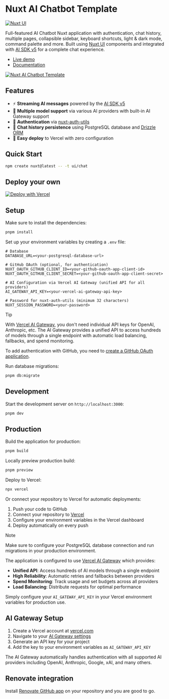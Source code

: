 # Nuxt AI Chatbot Template

[![Nuxt UI](https://img.shields.io/badge/Made%20with-Nuxt%20UI-00DC82?logo=nuxt&labelColor=020420)](https://ui.nuxt.com)

Full-featured AI Chatbot Nuxt application with authentication, chat history, multiple pages, collapsible sidebar, keyboard shortcuts, light & dark mode, command palette and more. Built using [Nuxt UI](https://ui.nuxt.com) components and integrated with [AI SDK v5](https://sdk.vercel.ai) for a complete chat experience.

- [Live demo](https://chat-template.nuxt.dev/)
- [Documentation](https://ui.nuxt.com/docs/getting-started/installation/nuxt)

<a href="https://chat-template.nuxt.dev/" target="_blank">
  <picture>
    <source media="(prefers-color-scheme: dark)" srcset="https://ui.nuxt.com/assets/templates/nuxt/chat-dark.png">
    <source media="(prefers-color-scheme: light)" srcset="https://ui.nuxt.com/assets/templates/nuxt/chat-light.png">
    <img alt="Nuxt AI Chatbot Template" src="https://ui.nuxt.com/assets/templates/nuxt/chat-light.png">
  </picture>
</a>

## Features

- ⚡️ **Streaming AI messages** powered by the [AI SDK v5](https://sdk.vercel.ai)
- 🤖 **Multiple model support** via various AI providers with built-in AI Gateway support
- 🔐 **Authentication** via [nuxt-auth-utils](https://github.com/atinux/nuxt-auth-utils)
- 💾 **Chat history persistence** using PostgreSQL database and [Drizzle ORM](https://orm.drizzle.team)
- 🚀 **Easy deploy** to Vercel with zero configuration

## Quick Start

```bash
npm create nuxt@latest -- -t ui/chat
```

## Deploy your own

[![Deploy with Vercel](https://vercel.com/button)](https://vercel.com/new/clone?repository-name=chat&repository-url=https%3A%2F%2Fgithub.com%2Fnuxt-ui-templates%2Fchat&env=NUXT_SESSION_PASSWORD,NUXT_OAUTH_GITHUB_CLIENT_ID,NUXT_OAUTH_GITHUB_CLIENT_SECRET&products=%5B%7B%22type%22%3A%22integration%22%2C%22group%22%3A%22postgres%22%7D%5D&demo-image=https%3A%2F%2Fui.nuxt.com%2Fassets%2Ftemplates%2Fnuxt%2Fchat-dark.png&demo-url=https%3A%2F%2Fchat-template.nuxt.dev%2F&demo-title=Nuxt%20Chat%20Template&demo-description=An%20AI%20chatbot%20template%20to%20build%20your%20own%20chatbot%20powered%20by%20Nuxt%20MDC%20and%20Vercel%20AI%20SDK.)

## Setup

Make sure to install the dependencies:

```bash
pnpm install
```

Set up your environment variables by creating a `.env` file:

```env
# Database
DATABASE_URL=<your-postgresql-database-url>

# GitHub OAuth (optional, for authentication)
NUXT_OAUTH_GITHUB_CLIENT_ID=<your-github-oauth-app-client-id>
NUXT_OAUTH_GITHUB_CLIENT_SECRET=<your-github-oauth-app-client-secret>

# AI Configuration via Vercel AI Gateway (unified API for all providers)
AI_GATEWAY_API_KEY=<your-vercel-ai-gateway-api-key>

# Password for nuxt-auth-utils (minimum 32 characters)
NUXT_SESSION_PASSWORD=<your-password>
```

> [!TIP]
> With [Vercel AI Gateway](https://vercel.com/docs/ai-gateway), you don't need individual API keys for OpenAI, Anthropic, etc. The AI Gateway provides a unified API to access hundreds of models through a single endpoint with automatic load balancing, fallbacks, and spend monitoring.

To add authentication with GitHub, you need to [create a GitHub OAuth application](https://github.com/settings/applications/new).

Run database migrations:

```bash
pnpm db:migrate
```

## Development

Start the development server on `http://localhost:3000`:

```bash
pnpm dev
```

## Production

Build the application for production:

```bash
pnpm build
```

Locally preview production build:

```bash
pnpm preview
```

Deploy to Vercel:

```bash
npx vercel
```

Or connect your repository to Vercel for automatic deployments:

1. Push your code to GitHub
2. Connect your repository to [Vercel](https://vercel.com)
3. Configure your environment variables in the Vercel dashboard
4. Deploy automatically on every push

> [!NOTE]
> Make sure to configure your PostgreSQL database connection and run migrations in your production environment.

The application is configured to use [Vercel AI Gateway](https://vercel.com/docs/ai-gateway) which provides:

- **Unified API**: Access hundreds of AI models through a single endpoint
- **High Reliability**: Automatic retries and fallbacks between providers
- **Spend Monitoring**: Track usage and set budgets across all providers
- **Load Balancing**: Distribute requests for optimal performance

Simply configure your `AI_GATEWAY_API_KEY` in your Vercel environment variables for production use.

## AI Gateway Setup

1. Create a Vercel account at [vercel.com](https://vercel.com)
2. Navigate to your [AI Gateway settings](https://vercel.com/dashboard/ai-gateway)
3. Generate an API key for your project
4. Add the key to your environment variables as `AI_GATEWAY_API_KEY`

The AI Gateway automatically handles authentication with all supported AI providers including OpenAI, Anthropic, Google, xAI, and many others.

## Renovate integration

Install [Renovate GitHub app](https://github.com/apps/renovate/installations/select_target) on your repository and you are good to go.
